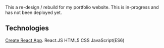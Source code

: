 This a re-design / rebuild for my portfolio website. This is in-progress and has not been deployed yet. 

## Technologies
[Create React App](https://github.com/facebookincubator/create-react-app).
React.JS
HTML5
CSS
JavaScript(ES6)

